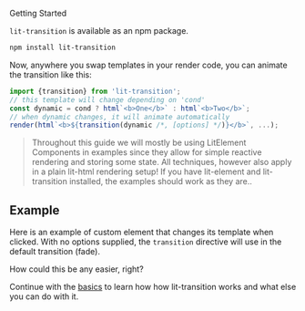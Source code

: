 Getting Started

```lit-transition``` is available as an npm package.

```bash
npm install lit-transition
```

Now, anywhere you swap templates in your render code,
you can animate the transition like this:

```javascript
import {transition} from 'lit-transition';
// this template will change depending on 'cond'
const dynamic = cond ? html`<b>One</b>` : html`<b>Two</b>`;
// when dynamic changes, it will animate automatically
render(html`<b>${transition(dynamic /*, [options] */)}</b>`, ...);
```

> Throughout this guide we will mostly be using LitElement
> Components in examples since they allow for simple reactive rendering
> and storing some state. 
> All techniques, however also apply
> in a plain lit-html rendering setup!
> If you have lit-element and lit-transition installed,
> the examples should work as they are..

## Example
Here is an example of custom element that changes
its template when clicked.
With no options supplied, the `transition` directive will 
use in the default transition (fade).

<script>
import {LitElement, html} from 'lit-element';
import {transition} from 'lit-transition';

export class Comp extends LitElement {
  // a prop that we toggle and what will trigger redraw
  static get properties() { return { a: Boolean } }

  // swapped template is transitioned automatically
  get swapped() {
    return transition( // <- this is all!
      this.a ? html`<h2>Cool stuff!</h2>` 
             : html`<h2>Click me</h2>`
    );
  }
  
  render() {
    return html`<center @click=${() => this.a = !this.a}>
      ${this.swapped}
    </center>`
  } 
}
</script>

How could this be any easier, right?

Continue with the [basics](/basics) to learn how 
how lit-transition works and what else you can do with it.

